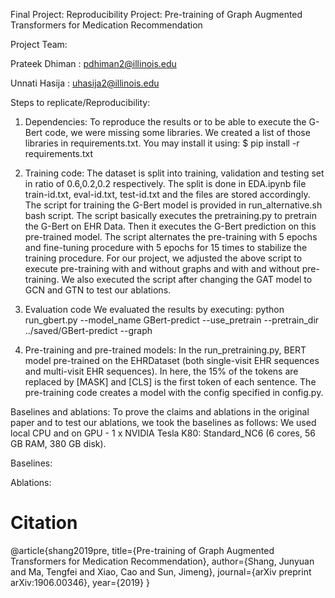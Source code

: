 Final Project: 
Reproducibility Project: Pre-training of Graph Augmented Transformers for Medication Recommendation

Project Team:

Prateek Dhiman : pdhiman2@illinois.edu

Unnati Hasija : uhasija2@illinois.edu

Steps to replicate/Reproducibility:
1. Dependencies:
To reproduce the results or to be able to execute the G-Bert code, we were missing some libraries. We created a list of those libraries in requirements.txt.
You may install it using:
$ pip install -r requirements.txt

2. Training code:
The dataset is split into training, validation and testing set in ratio of 0.6,0.2,0.2 respectively. The split is done in EDA.ipynb file train-id.txt, eval-id.txt, test-id.txt 
and the files are stored accordingly.
The script for training the G-Bert model is provided in run_alternative.sh bash script. The script basically executes the pretraining.py to pretrain the G-Bert on EHR Data.
Then it executes the G-Bert prediction on this pre-trained model. The script alternates the pre-training with 5 epochs and fine-tuning procedure with 5 epochs for 15 times to stabilize the training procedure.
For our project, we adjusted the above script to execute pre-training with and without graphs and with and without pre-training.
We also executed the script after changing the GAT model to GCN and GTN to test our ablations.
3. Evaluation code
We evaluated the results by executing:
python run_gbert.py --model_name GBert-predict --use_pretrain --pretrain_dir ../saved/GBert-predict --graph
4. Pre-training and pre-trained models:
In the run_pretraining.py, BERT model pre-trained on the EHRDataset (both single-visit EHR sequences and multi-visit EHR sequences). 
In here, the 15% of the tokens are replaced by [MASK] and [CLS] is the first token of each sentence. 
The pre-training code creates a model with the config specified in config.py.

Baselines and ablations:
To prove the claims and ablations in the original paper and to test our ablations, we took the baselines as follows:
We used local CPU and on GPU - 1 x NVIDIA Tesla K80: Standard_NC6 (6 cores, 56 GB RAM, 380 GB disk).

Baselines:
<insert the table here>

Ablations:
<insert the table here>


# Citation
@article{shang2019pre,
  title={Pre-training of Graph Augmented Transformers for Medication Recommendation},
  author={Shang, Junyuan and Ma, Tengfei and Xiao, Cao and Sun, Jimeng},
  journal={arXiv preprint arXiv:1906.00346},
  year={2019}
}
